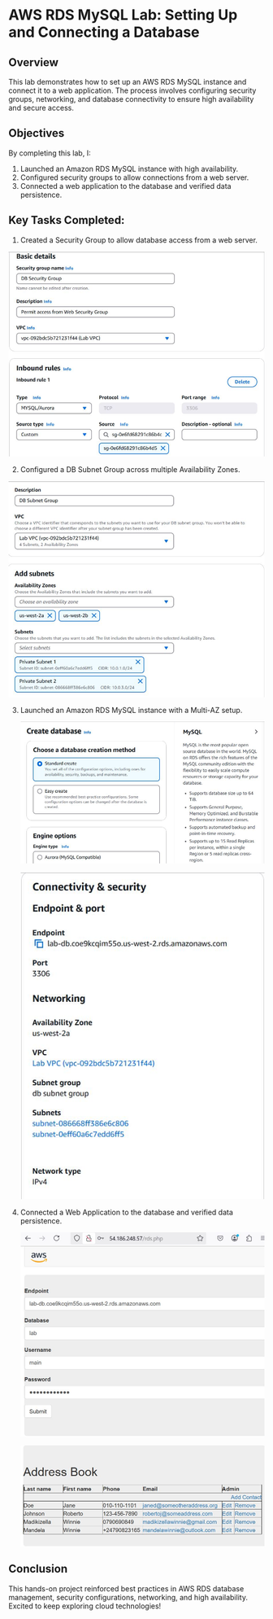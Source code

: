 # AWS RDS MySQL Lab: Setting Up and Connecting a Database

## Overview
This lab demonstrates how to set up an AWS RDS MySQL instance and connect it to a web application. The process involves configuring security groups, networking, and database connectivity to ensure high availability and secure access.

## Objectives
By completing this lab, I:
1. Launched an Amazon RDS MySQL instance with high availability.
2. Configured security groups to allow connections from a web server.
3. Connected a web application to the database and verified data persistence.

## Key Tasks Completed:
1. Created a Security Group to allow database access from a web server.
  
  ![Security Group](https://github.com/WinnieMadikizella/AWS-Lab-Building-a-DB-Server-and-Connecting-It-to-a-Web-App/blob/main/images/images/DB%20Security%20Group.JPG) 

2. Configured a DB Subnet Group across multiple Availability Zones.

  ![Subnet group](https://github.com/WinnieMadikizella/AWS-Lab-Building-a-DB-Server-and-Connecting-It-to-a-Web-App/blob/main/images/images/Subnet%20group.JPG)
  
3. Launched an Amazon RDS MySQL instance with a Multi-AZ setup.

   ![Database Creation](https://github.com/WinnieMadikizella/AWS-Lab-Building-a-DB-Server-and-Connecting-It-to-a-Web-App/blob/main/images/images/Database%20Creation.JPG)

   ![RDS Connectivity Details](https://github.com/WinnieMadikizella/AWS-Lab-Building-a-DB-Server-and-Connecting-It-to-a-Web-App/blob/main/images/images/RDS%20Connectivity%20Details.JPG)
   
5. Connected a Web Application to the database and verified data persistence.

   ![Database Connection fields](https://github.com/WinnieMadikizella/AWS-Lab-Building-a-DB-Server-and-Connecting-It-to-a-Web-App/blob/main/images/images/Database%20Connection%20fields.JPG)

   ![Address book running successfully](https://github.com/WinnieMadikizella/AWS-Lab-Building-a-DB-Server-and-Connecting-It-to-a-Web-App/blob/main/images/images/Address%20book%20running%20successfully.JPG) 

## Conclusion
This hands-on project reinforced best practices in AWS RDS database management, security configurations, networking, and high availability. Excited to keep exploring cloud technologies! 

